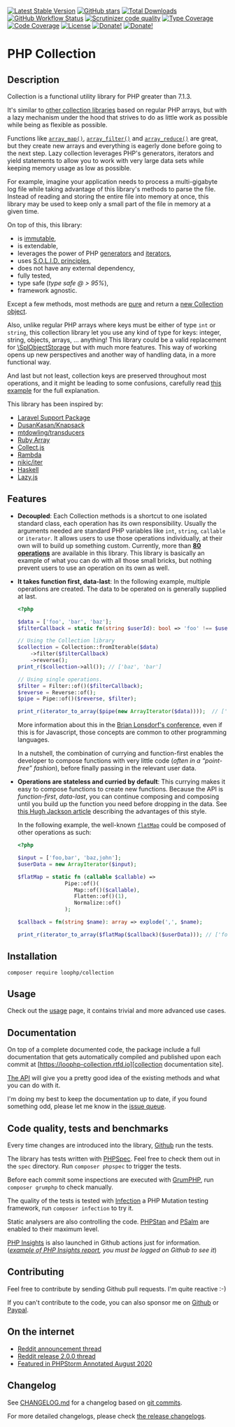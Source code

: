 [![Latest Stable Version][latest stable version]][packagist collection]
 [![GitHub stars][github stars]][packagist collection]
 [![Total Downloads][total downloads]][packagist collection]
 [![GitHub Workflow Status][github workflow status]][collection actions]
 [![Scrutinizer code quality][code quality]][scrutinizer code quality]
 [![Type Coverage][type coverage]][sheperd type coverage]
 [![Code Coverage][code coverage]][scrutinizer code quality]
 [![License][license]][packagist collection]
 [![Donate!][donate github]][github sponsor]
 [![Donate!][donate paypal]][paypal sponsor]

# PHP Collection

## Description

Collection is a functional utility library for PHP greater than 7.1.3.

It's similar to [other collection libraries][Other collection libraries] based on regular PHP arrays,
but with a lazy mechanism under the hood that strives to do as little work as possible while being as flexible
as possible.

Functions like [`array_map()`][array_map function], [`array_filter()`][array_filter function] and
[`array_reduce()`][array_reduce function] are great, but they create new arrays and everything is eagerly done before
going to the next step.
Lazy collection leverages PHP's generators, iterators and yield statements to allow you to work with very large data
sets while keeping memory usage as low as possible.

For example, imagine your application needs to process a multi-gigabyte log file while taking advantage of this
library's methods to parse the file.
Instead of reading and storing the entire file into memory at once, this library may be used to keep only a small part
of the file in memory at a given time.

On top of this, this library:
 * is [immutable][immutable on wikipedia],
 * is extendable,
 * leverages the power of PHP [generators][php generators] and [iterators][php iterators],
 * uses [S.O.L.I.D. principles][solid on wikipedia],
 * does not have any external dependency,
 * fully tested,
 * type safe (_type safe @ > 95%_),
 * framework agnostic.

Except a few methods, most methods are [pure][pure function on wikipedia] and return a
[new Collection object][collection class].

Also, unlike regular PHP arrays where keys must be either of type `int` or `string`, this collection library let you use
any kind of type for keys: integer, string, objects, arrays, ... anything!
This library could be a valid replacement for [\SplObjectStorage][SplObjectStorage] but with much more features.
This way of working opens up new perspectives and another way of handling data, in a more functional way.

And last but not least, collection keys are preserved throughout most operations, and it might be leading to some
confusions, carefully read [this example][lazy collection example] for the full explanation.

This library has been inspired by:
* [Laravel Support Package][laravel support package]
* [DusanKasan/Knapsack][DusanKasan/Knapsack package]
* [mtdowling/transducers][mtdowling/transducers]
* [Ruby Array][ruby array]
* [Collect.js][collect.js]
* [Rambda][rambda]
* [nikic/iter][nikic/iter package]
* [Haskell][haskell]
* [Lazy.js][lazy.js]

## Features

* **Decoupled**: Each Collection methods is a shortcut to one isolated standard class,
    each operation has its own responsibility. Usually the arguments needed are
    standard PHP variables like `int`, `string`, `callable` or `iterator`.
    It allows users to use those operations individually, at their own will to build
    up something custom. Currently, more than [**80 operations**][collection api] are
    available in this library. This library is basically an example of what you can do with all
    those small bricks, but nothing prevent users to use an operation on its own as well.

* **It takes function first, data-last**: In the following example, multiple operations are created.
    The data to be operated on is generally supplied at last.

    ```php
    <?php

    $data = ['foo', 'bar', 'baz'];
    $filterCallback = static fn(string $userId): bool => 'foo' !== $userId;

    // Using the Collection library
    $collection = Collection::fromIterable($data)
        ->filter($filterCallback)
        ->reverse();
    print_r($collection->all()); // ['baz', 'bar']

    // Using single operations.
    $filter = Filter::of()($filterCallback);
    $reverse = Reverse::of();
    $pipe = Pipe::of()($reverse, $filter);

    print_r(iterator_to_array($pipe(new ArrayIterator($data))));  // ['baz', 'bar']
    ```

    More information about this in the [Brian Lonsdorf's conference][brian lonsdorf conference], even if
    this is for Javascript, those concepts are common to other programming languages.

    In a nutshell, the combination of currying and function-first enables the developer to compose
    functions with very little code (_often in a “point-free” fashion_), before finally passing in the
    relevant user data.

* **Operations are stateless and curried by default**: This currying makes it easy to
    compose functions to create new functions. Because the API is _function-first_, _data-last_, you can
    continue composing and composing until you build up the function you need before dropping in the data.
    See [this Hugh Jackson article][hugh jackson post] describing the advantages of this style.

    In the following example, the well-known [`flatMap`][flatmap] could be composed of other operations as such:

    ```php
    <?php

    $input = ['foo,bar', 'baz,john'];
    $userData = new ArrayIterator($input);

    $flatMap = static fn (callable $callable) =>
                   Pipe::of()(
                      Map::of()($callable),
                      Flatten::of()(1),
                      Normalize::of()
                   );

    $callback = fn(string $name): array => explode(',', $name);

    print_r(iterator_to_array($flatMap($callback)($userData))); // ['foo', 'bar', 'baz', 'john']
    ```

## Installation

```composer require loophp/collection```

## Usage

Check out the [usage][collection usage] page, it contains trivial and more advanced use cases.

## Documentation

On top of a complete documented code, the package include a full documentation that gets automatically compiled
and published upon each commit at [https://loophp-collection.rtfd.io][collection documentation site].

[The API][collection api] will give you a pretty good idea of the
existing methods and what you can do with it.

I'm doing my best to keep the documentation up to date, if you found something odd, please let me know in the [issue
queue][collection issue queue].

## Code quality, tests and benchmarks

Every time changes are introduced into the library, [Github][collection actions] run the
tests.

The library has tests written with [PHPSpec][phpspec].
Feel free to check them out in the `spec` directory. Run `composer phpspec` to trigger the tests.

Before each commit some inspections are executed with [GrumPHP][grumphp],
run `composer grumphp` to check manually.

The quality of the tests is tested with [Infection][infection] a PHP Mutation testing
framework,  run `composer infection` to try it.

Static analysers are also controlling the code. [PHPStan][phpstan] and
[PSalm][psalm] are enabled to their maximum level.

[PHP Insights][php insights] is also launched in Github actions just for
information. (_[example of PHP Insights report][php insights report], you must be logged on Github to see it_)

## Contributing

Feel free to contribute by sending Github pull requests. I'm quite reactive :-)

If you can't contribute to the code, you can also sponsor me on [Github][github sponsor] or [Paypal][paypal sponsor].

## On the internet
* [Reddit announcement thread][reddit announcement]
* [Reddit release 2.0.0 thread][reddit release 2.0.0]
* [Featured in PHPStorm Annotated August 2020][phpstorm annotated august 2020]

## Changelog

See [CHANGELOG.md][changelog-md] for a changelog based on [git commits][git-commits].

For more detailed changelogs, please check [the release changelogs][changelog-releases].

[packagist collection]: https://packagist.org/packages/loophp/collection
[latest stable version]: https://img.shields.io/packagist/v/loophp/collection.svg?style=flat-square
[github stars]: https://img.shields.io/github/stars/loophp/collection.svg?style=flat-square
[total downloads]: https://img.shields.io/packagist/dt/loophp/collection.svg?style=flat-square
[github workflow status]: https://img.shields.io/github/workflow/status/loophp/collection/Continuous%20Integration?style=flat-square
[code quality]: https://img.shields.io/scrutinizer/quality/g/loophp/collection/master.svg?style=flat-square
[scrutinizer code quality]: https://scrutinizer-ci.com/g/loophp/collection/?branch=master
[type coverage]: https://shepherd.dev/github/loophp/collection/coverage.svg
[sheperd type coverage]: https://shepherd.dev/github/loophp/collection
[code coverage]: https://img.shields.io/scrutinizer/coverage/g/loophp/collection/master.svg?style=flat-square
[license]: https://img.shields.io/packagist/l/loophp/collection.svg?style=flat-square
[donate github]: https://img.shields.io/badge/Sponsor-Github-brightgreen.svg?style=flat-square
[donate paypal]: https://img.shields.io/badge/Sponsor-Paypal-brightgreen.svg?style=flat-square
[Other collection libraries]: https://packagist.org/?query=collection
[immutable on wikipedia]: https://en.wikipedia.org/wiki/Immutable_object
[php generators]: https://www.php.net/manual/en/class.generator.php
[php iterators]: https://www.php.net/manual/en/class.iterator.php
[solid on wikipedia]: https://en.wikipedia.org/wiki/SOLID
[pure function on wikipedia]: https://en.wikipedia.org/wiki/Pure_function
[collection class]: https://github.com/loophp/collection/blob/master/src/Collection.php
[array_map function]: https://www.php.net/array-map
[array_filter function]: https://www.php.net/array-filter
[array_reduce function]: https://www.php.net/array-reduce
[SplObjectStorage]: https://www.php.net/manual/en/class.splobjectstorage.php
[lazy collection example]: https://loophp-collection.readthedocs.io/en/latest/pages/usage.html#manipulate-keys-and-values
[laravel support package]: https://github.com/illuminate/support
[DusanKasan/Knapsack package]: https://github.com/DusanKasan/Knapsack
[mtdowling/transducers]: https://github.com/mtdowling/transducers.php
[ruby array]: https://ruby-doc.org/core-2.7.0/Array.html
[collect.js]: https://collect.js.org/
[nikic/iter package]: https://github.com/nikic/iter
[lazy.js]: http://danieltao.com/lazy.js/
[collection documentation site]: https://loophp-collection.rtfd.io
[collection api]: https://loophp-collection.readthedocs.io/en/latest/pages/api.html
[collection usage]: https://loophp-collection.readthedocs.io/en/latest/pages/usage.html
[collection examples]: https://loophp-collection.readthedocs.io/en/latest/pages/examples.html
[collection issue queue]: https://github.com/loophp/collection/issues
[collection actions]: https://github.com/loophp/collection/actions
[phpspec]: http://www.phpspec.net/
[grumphp]: https://github.com/phpro/grumphp
[infection]: https://github.com/infection/infection
[phpstan]: https://github.com/phpstan/phpstan
[psalm]: https://github.com/vimeo/psalm
[php insights]: https://packagist.org/packages/nunomaduro/phpinsights
[php insights report]: https://github.com/loophp/collection/runs/818917887?check_suite_focus=true#step:11:221
[github sponsor]: https://github.com/sponsors/drupol
[paypal sponsor]: https://www.paypal.me/drupol
[reddit announcement]: https://www.reddit.com/r/PHP/comments/csxw23/a_stateless_and_modular_collection_class/
[reddit release 2.0.0]: https://www.reddit.com/r/PHP/comments/i2u2le/release_of_version_200_of_loophpcollection/
[phpstorm annotated august 2020]: https://blog.jetbrains.com/phpstorm/2020/08/php-annotated-august-2020/
[changelog-md]: https://github.com/loophp/collection/blob/master/CHANGELOG.md
[git-commits]: https://github.com/loophp/collection/commits/master
[changelog-releases]: https://github.com/loophp/collection/releases
[haskell]: https://www.haskell.org/
[brian lonsdorf conference]: https://www.youtube.com/watch?v=m3svKOdZijA
[hugh jackson post]: http://hughfdjackson.com/javascript/why-curry-helps/
[rambda]: https://ramdajs.com/
[flatmap]: https://developer.mozilla.org/en-US/docs/Web/JavaScript/Reference/Global_Objects/Array/flatMap
